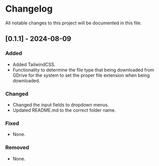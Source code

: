 # Changelog

All notable changes to this project will be documented in this file.

## [0.1.1] - 2024-08-09

### Added

- Added TailwindCSS.
- Functionality to determine the file type that being downloaded from GDrive for the system to set the proper file extension when being downloaded.

### Changed

- Changed the input fields to dropdown menus.
- Updated README.md to the correct folder name.

### Fixed

- None.

### Removed

- None.
